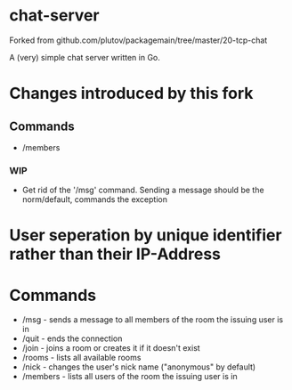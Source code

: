 # chat-server
Forked from github.com/plutov/packagemain/tree/master/20-tcp-chat

A (very) simple chat server written in Go.

# Changes introduced by this fork
## Commands
- /members
### WIP
- Get rid of the '/msg' command. Sending a message should be the norm/default, commands the exception
# User seperation by unique identifier rather than their IP-Address
# Commands
- /msg <text> - sends a message to all members of the room the issuing user is in
- /quit - ends the connection
- /join <name> - joins a room or creates it if it doesn't exist
- /rooms - lists all available rooms
- /nick <name> - changes the user's nick name ("anonymous" by default)
- /members - lists all users of the room the issuing user is in
